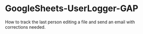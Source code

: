 # GoogleSheets-UserLogger-GAP
How to track the last person editing a file and send an email with corrections needed.
